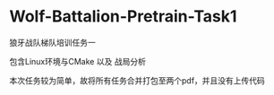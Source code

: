 # Wolf-Battalion-Pretrain-Task1
狼牙战队梯队培训任务一 

包含Linux环境与CMake 以及 战局分析  

本次任务较为简单，故将所有任务合并打包至两个pdf，并且没有上传代码
